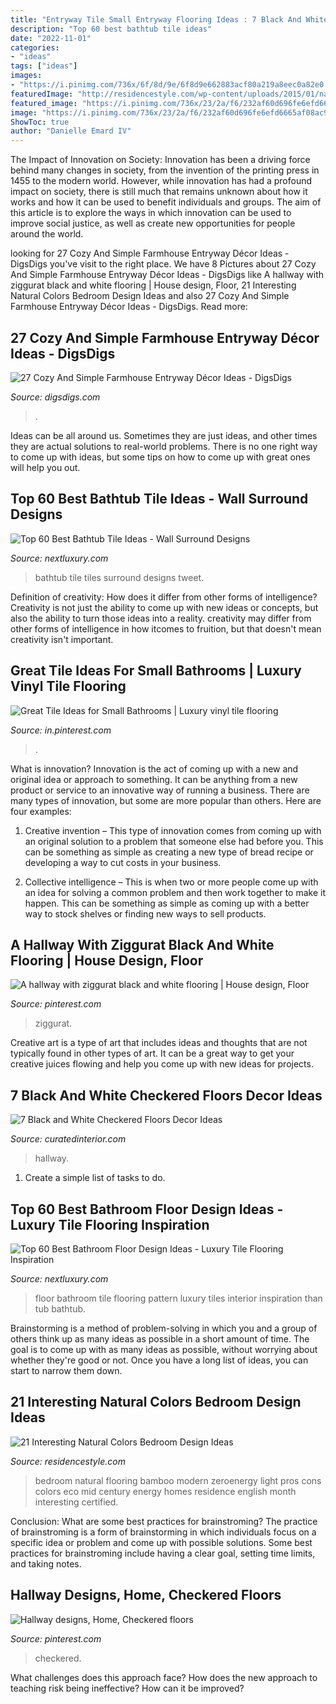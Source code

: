 ```yaml
---
title: "Entryway Tile Small Entryway Flooring Ideas : 7 Black And White Checkered Floors Decor Ideas"
description: "Top 60 best bathtub tile ideas"
date: "2022-11-01"
categories:
- "ideas"
tags: ["ideas"]
images:
- "https://i.pinimg.com/736x/6f/8d/9e/6f8d9e662883acf80a219a8eec0a82e0.jpg"
featuredImage: "http://residencestyle.com/wp-content/uploads/2015/01/natural-bedroom-in-light-brown-color-and-dramatic-lighting.jpg"
featured_image: "https://i.pinimg.com/736x/23/2a/f6/232af60d696fe6efd6665af08ac922bc.jpg"
image: "https://i.pinimg.com/736x/23/2a/f6/232af60d696fe6efd6665af08ac922bc.jpg"
ShowToc: true
author: "Danielle Emard IV"
---
```



The Impact of Innovation on Society:
Innovation has been a driving force behind many changes in society, from the invention of the printing press in 1455 to the modern world. However, while innovation has had a profound impact on society, there is still much that remains unknown about how it works and how it can be used to benefit individuals and groups. The aim of this article is to explore the ways in which innovation can be used to improve social justice, as well as create new opportunities for people around the world.

	

		
looking for 27 Cozy And Simple Farmhouse Entryway Décor Ideas - DigsDigs you've visit to the right place. We have 8 Pictures about 27 Cozy And Simple Farmhouse Entryway Décor Ideas - DigsDigs like A hallway with ziggurat black and white flooring | House design, Floor, 21 Interesting Natural Colors Bedroom Design Ideas and also 27 Cozy And Simple Farmhouse Entryway Décor Ideas - DigsDigs. Read more:
		
    
## 27 Cozy And Simple Farmhouse Entryway Décor Ideas - DigsDigs

<img loading=lazy src="https://www.digsdigs.com/photos/cozy-and-simple-farmhouse-entryway-decor-ideas-14.jpg" onerror="this.onerror=null;this.src='https://tse4.mm.bing.net/th?id=OIP.5GYTwQUFjedAFX096OlCRQHaJ4&amp;pid=15.1';" alt="27 Cozy And Simple Farmhouse Entryway Décor Ideas - DigsDigs">

_Source: digsdigs.com_

>. 

	

Ideas can be all around us. Sometimes they are just ideas, and other times they are actual solutions to real-world problems. There is no one right way to come up with ideas, but some tips on how to come up with great ones will help you out.

    
## Top 60 Best Bathtub Tile Ideas - Wall Surround Designs

<img loading=lazy src="http://nextluxury.com/wp-content/uploads/unique-bathtub-tiles.jpg" onerror="this.onerror=null;this.src='https://tse2.mm.bing.net/th?id=OIP.9eN6mjLSmUQM00ePNHW1GwAAAA&amp;pid=15.1';" alt="Top 60 Best Bathtub Tile Ideas - Wall Surround Designs">

_Source: nextluxury.com_

>bathtub tile tiles surround designs tweet. 

	

Definition of creativity: How does it differ from other forms of intelligence?
Creativity is not just the ability to come up with new ideas or concepts, but also the ability to turn those ideas into a reality. creativity may differ from other forms of intelligence in how itcomes to fruition, but that doesn't mean creativity isn't important.

    
## Great Tile Ideas For Small Bathrooms | Luxury Vinyl Tile Flooring

<img loading=lazy src="https://i.pinimg.com/736x/fb/94/81/fb9481a2a110e21b51ef5af32331f5a1.jpg" onerror="this.onerror=null;this.src='https://tse4.mm.bing.net/th?id=OIP.IflzCMC9kCmg-61T3alwMAHaKE&amp;pid=15.1';" alt="Great Tile Ideas for Small Bathrooms | Luxury vinyl tile flooring">

_Source: in.pinterest.com_

>. 

	

What is innovation?
Innovation is the act of coming up with a new and original idea or approach to something. It can be anything from a new product or service to an innovative way of running a business. There are many types of innovation, but some are more popular than others. Here are four examples:
1. Creative invention – This type of innovation comes from coming up with an original solution to a problem that someone else had before you. This can be something as simple as creating a new type of bread recipe or developing a way to cut costs in your business.

2. Collective intelligence – This is when two or more people come up with an idea for solving a common problem and then work together to make it happen. This can be something as simple as coming up with a better way to stock shelves or finding new ways to sell products.


    
## A Hallway With Ziggurat Black And White Flooring | House Design, Floor

<img loading=lazy src="https://i.pinimg.com/736x/6f/8d/9e/6f8d9e662883acf80a219a8eec0a82e0.jpg" onerror="this.onerror=null;this.src='https://tse1.mm.bing.net/th?id=OIP.TuiAvZaPw6OA-brNEglWCQHaLH&amp;pid=15.1';" alt="A hallway with ziggurat black and white flooring | House design, Floor">

_Source: pinterest.com_

>ziggurat. 

	

Creative art is a type of art that includes ideas and thoughts that are not typically found in other types of art. It can be a great way to get your creative juices flowing and help you come up with new ideas for projects.

    
## 7 Black And White Checkered Floors Decor Ideas

<img loading=lazy src="https://curatedinterior.com/wp-content/uploads/2020/02/Black-and-white-checkered-tile-floors-in-long-hallway-below-staircase.jpg" onerror="this.onerror=null;this.src='https://tse3.mm.bing.net/th?id=OIP.ZfoJhsOjN-ehkz0A2SzI5AHaLH&amp;pid=15.1';" alt="7 Black and White Checkered Floors Decor Ideas">

_Source: curatedinterior.com_

>hallway. 

	

1. Create a simple list of tasks to do.

    
## Top 60 Best Bathroom Floor Design Ideas - Luxury Tile Flooring Inspiration

<img loading=lazy src="http://nextluxury.com/wp-content/uploads/pattern-bathroom-floor-ideas.jpg" onerror="this.onerror=null;this.src='https://tse3.mm.bing.net/th?id=OIP.sQ-HJ3Sq-0MpZUjYxhbmlQAAAA&amp;pid=15.1';" alt="Top 60 Best Bathroom Floor Design Ideas - Luxury Tile Flooring Inspiration">

_Source: nextluxury.com_

>floor bathroom tile flooring pattern luxury tiles interior inspiration than tub bathtub. 

	

Brainstorming is a method of problem-solving in which you and a group of others think up as many ideas as possible in a short amount of time. The goal is to come up with as many ideas as possible, without worrying about whether they're good or not. Once you have a long list of ideas, you can start to narrow them down.

    
## 21 Interesting Natural Colors Bedroom Design Ideas

<img loading=lazy src="http://residencestyle.com/wp-content/uploads/2015/01/natural-bedroom-in-light-brown-color-and-dramatic-lighting.jpg" onerror="this.onerror=null;this.src='https://tse3.mm.bing.net/th?id=OIP.sqZJW08MFleNPSTPyApdLAHaJQ&amp;pid=15.1';" alt="21 Interesting Natural Colors Bedroom Design Ideas">

_Source: residencestyle.com_

>bedroom natural flooring bamboo modern zeroenergy light pros cons colors eco mid century energy homes residence english month interesting certified. 

	

Conclusion: What are some best practices for brainstroming?
The practice of brainstroming is a form of brainstorming in which individuals focus on a specific idea or problem and come up with possible solutions. Some best practices for brainstroming include having a clear goal, setting time limits, and taking notes.

    
## Hallway Designs, Home, Checkered Floors

<img loading=lazy src="https://i.pinimg.com/736x/23/2a/f6/232af60d696fe6efd6665af08ac922bc.jpg" onerror="this.onerror=null;this.src='https://tse4.mm.bing.net/th?id=OIP.XPOQkelzt4FXzthDPhEDvAHaLH&amp;pid=15.1';" alt="Hallway designs, Home, Checkered floors">

_Source: pinterest.com_

>checkered. 

	

What challenges does this approach face?
How does the new approach to teaching risk being ineffective? How can it be improved?

